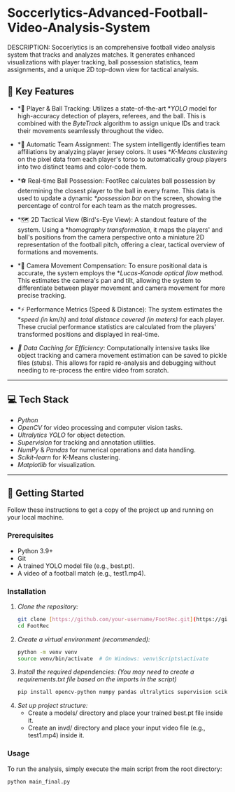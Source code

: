 # Soccerlytics-Advanced-Football-Video-Analysis-System
DESCRIPTION:
Soccerlytics is an comprehensive football video analysis system that tracks and analyzes matches. It generates enhanced visualizations with player tracking, ball possession statistics, team assignments, and a unique 2D top-down view for tactical analysis.

## 🌟 Key Features

-   *🔎 Player & Ball Tracking: Utilizes a state-of-the-art **YOLO* model for high-accuracy detection of players, referees, and the ball. This is combined with the *ByteTrack* algorithm to assign unique IDs and track their movements seamlessly throughout the video.

-   *🎨 Automatic Team Assignment: The system intelligently identifies team affiliations by analyzing player jersey colors. It uses **K-Means clustering* on the pixel data from each player's torso to automatically group players into two distinct teams and color-code them.

-   *⚽ Real-time Ball Possession: FootRec calculates ball possession by determining the closest player to the ball in every frame. This data is used to update a dynamic **possession bar* on the screen, showing the percentage of control for each team as the match progresses.

-   *🗺 2D Tactical View (Bird's-Eye View): A standout feature of the system. Using a **homography transformation*, it maps the players' and ball's positions from the camera perspective onto a miniature 2D representation of the football pitch, offering a clear, tactical overview of formations and movements.

-   *🎥 Camera Movement Compensation: To ensure positional data is accurate, the system employs the **Lucas-Kanade optical flow* method. This estimates the camera's pan and tilt, allowing the system to differentiate between player movement and camera movement for more precise tracking.

-   *⚡ Performance Metrics (Speed & Distance): The system estimates the **speed (in km/h)* and *total distance covered (in meters)* for each player. These crucial performance statistics are calculated from the players' transformed positions and displayed in real-time.

-   *💾 Data Caching for Efficiency*: Computationally intensive tasks like object tracking and camera movement estimation can be saved to pickle files (stubs). This allows for rapid re-analysis and debugging without needing to re-process the entire video from scratch.

---

## 💻 Tech Stack

-   *Python*
-   *OpenCV* for video processing and computer vision tasks.
-   *Ultralytics YOLO* for object detection.
-   *Supervision* for tracking and annotation utilities.
-   *NumPy* & *Pandas* for numerical operations and data handling.
-   *Scikit-learn* for K-Means clustering.
-   *Matplotlib* for visualization.

---

## 🚀 Getting Started

Follow these instructions to get a copy of the project up and running on your local machine.

### Prerequisites

-   Python 3.9+
-   Git
-   A trained YOLO model file (e.g., best.pt).
-   A video of a football match (e.g., test1.mp4).

### Installation

1.  *Clone the repository:*
    ```bash
    git clone [https://github.com/your-username/FootRec.git](https://github.com/your-username/FootRec.git)
    cd FootRec
    

2.  *Create a virtual environment (recommended):*
    ```bash
    python -m venv venv
    source venv/bin/activate  # On Windows: venv\Scripts\activate
    

3.  *Install the required dependencies:*
    *(You may need to create a requirements.txt file based on the imports in the script)*
    ```bash
    pip install opencv-python numpy pandas ultralytics supervision scikit-learn matplotlib
    

4.  *Set up project structure:*
    -   Create a models/ directory and place your trained best.pt file inside it.
    -   Create an invd/ directory and place your input video file (e.g., test1.mp4) inside it.

### Usage

To run the analysis, simply execute the main script from the root directory:

```bash
python main_final.py 
